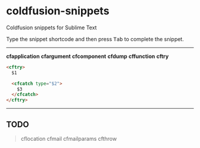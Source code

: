 coldfusion-snippets
===================

Coldfusion snippets for Sublime Text

Type the snippet shortcode and then press <kbd>Tab</kbd> to complete the snippet.

---
__cfapplication__
__cfargument__
__cfcomponent__
__cfdump__
__cffunction__
__cftry__

```html
<cftry>
  $1

  <cfcatch type="$2">
    $3
  </cfcatch>
</cftry>
```

---

## TODO

> cflocation
> cfmail
> cfmailparams
> cfthrow

